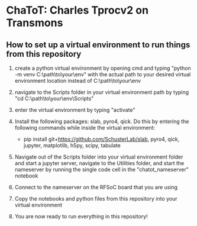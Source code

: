 # ChaToT: Charles Tprocv2 on Transmons

## How to set up a virtual environment to run things from this repository
1. create a python virtual environment by opening cmd and typing "python -m venv C:\path\to\your\env" with the actual path to your desired virtual environment location instead of C:\path\to\your\env

2. navigate to the Scripts folder in your virtual environment path by typing "cd C:\path\to\your\env\Scripts"

3. enter the virtual environment by typing "activate"

4. Install the following packages: slab, pyro4, qick. Do this by entering the following commands while inside the virtual environment:
	- pip install git+https://github.com/SchusterLab/slab, pyro4, qick, jupyter, matplotlib, h5py, scipy, tabulate

5. Navigate out of the Scripts folder into your virtual environment folder and start a jupyter server, navigate to the Utilities folder, and start the nameserver by running the single code cell in the "chatot_nameserver" notebook

6. Connect to the nameserver on the RFSoC board that you are using

7. Copy the notebooks and python files from this repository into your virtual environment

8. You are now ready to run everything in this repository!
